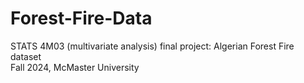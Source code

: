 # Forest-Fire-Data
STATS 4M03 (multivariate analysis) final project: Algerian Forest Fire dataset  
Fall 2024, McMaster University
